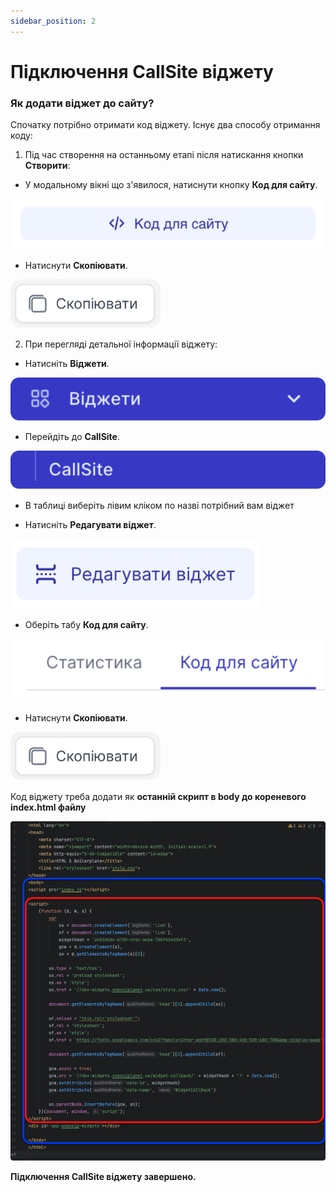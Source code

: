 ```yaml
---
sidebar_position: 2
---
```


# Підключення CallSite віджету

### Як додати віджет до сайту?

Спочатку потрібно отримати код віджету. Існує два способу отримання коду:

1. Під час створення на останньому етапі після натискання кнопки **Створити**:
- У модальному вікні що з'явилося, натиснути кнопку **Код для сайту**.

![](../../img/widgets/callback-widget/add-callback/call-back-create-code-button.svg)

- Натиснути **Скопіювати**.

![](../../img/widgets/callback-widget/add-callback/call-back-create-copy-button.svg)

2. При перегляді детальної інформації віджету:
- Натисніть **Віджети**.

![](../../img/widgets/side-bar-widgets.svg)

- Перейдіть до **CallSite**.

![](../../img/widgets/side-bar-call-site.svg)

- В таблиці виберіть лівим кліком по назві потрібний вам віджет

- Натисніть **Редагувати віджет**.

![](../../img/widgets/callback-widget/add-callback/call-back-edit-button.svg)

- Оберіть табу **Код для сайту**.

![](../../img/widgets/callsite-widget/add-callsite/call-site-code-tab.svg)

- Натиснути **Скопіювати**.

![](../../img/widgets/callback-widget/add-callback/call-back-create-copy-button.svg)

Код віджету треба додати як **останній скрипт в body до кореневого index.html файлу**

![](../../img/widgets/callback-widget/add-callback/call-back-add-code-block.svg)

**Підключення CallSite віджету завершено.**